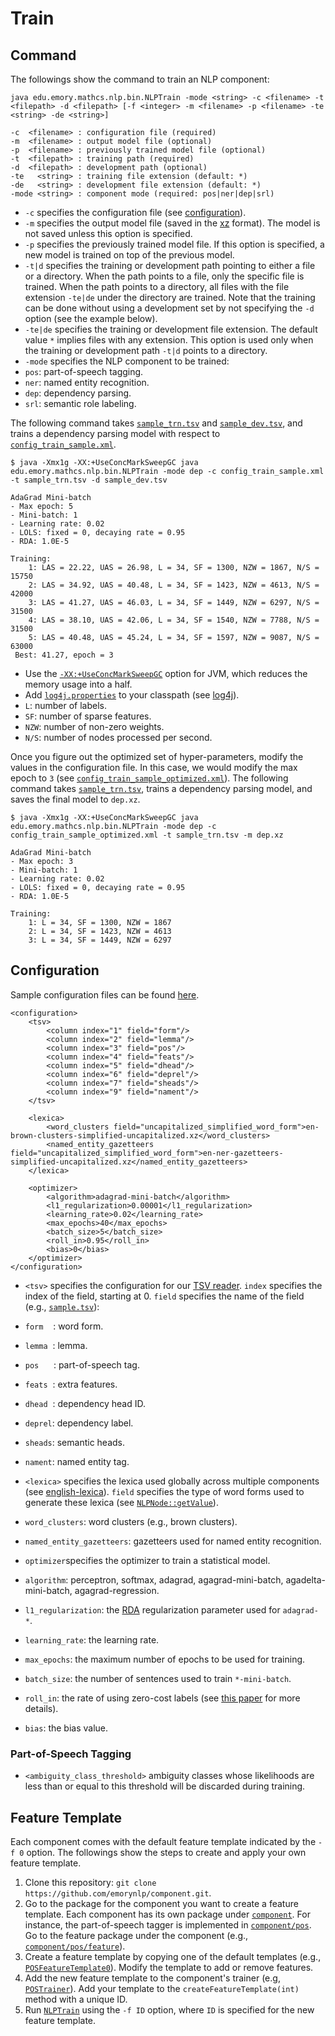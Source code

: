# Train

## Command

The followings show the command to train an NLP component:

```
java edu.emory.mathcs.nlp.bin.NLPTrain -mode <string> -c <filename> -t <filepath> -d <filepath> [-f <integer> -m <filename> -p <filename> -te <string> -de <string>]

-c  <filename> : configuration file (required)
-m  <filename> : output model file (optional)
-p  <filename> : previously trained model file (optional)
-t  <filepath> : training path (required)
-d  <filepath> : development path (optional)
-te   <string> : training file extension (default: *)
-de   <string> : development file extension (default: *)
-mode <string> : component mode (required: pos|ner|dep|srl)
```

* `-c` specifies the configuration file (see [configuration](#configuration)).
* `-m` specifies the output model file (saved in the [xz](http://tukaani.org) format). The model is not saved unless this option is specified.
* `-p` specifies the previously trained model file. If this option is specified, a new model is trained on top of the previous model.
* `-t|d` specifies the training or development path pointing to either a file or a directory. When the path points to a file, only the specific file is trained. When the path points to a directory, all files with the file extension `-te|de` under the directory are trained. Note that the training can be done without using a development set by not specifying the `-d` option (see the example below).
* `-te|de` specifies the training or development file extension. The default value `*` implies files with any extension. This option is used only when the training or development path `-t|d` points to a directory.
* `-mode` specifies the NLP component to be trained:
 * `pos`: part-of-speech tagging.
 * `ner`: named entity recognition.
 * `dep`: dependency parsing.
 * `srl`: semantic role labeling.

The following command takes [`sample_trn.tsv`](../../src/main/resources/dat/sample_trn.tsv) and [`sample_dev.tsv`](../../src/main/resources/dat/sample_dev.tsv), and trains a dependency parsing model with respect to [`config_train_sample.xml`](../../src/main/resources/configuration/config_train_sample.xml).

```
$ java -Xmx1g -XX:+UseConcMarkSweepGC java edu.emory.mathcs.nlp.bin.NLPTrain -mode dep -c config_train_sample.xml -t sample_trn.tsv -d sample_dev.tsv

AdaGrad Mini-batch
- Max epoch: 5
- Mini-batch: 1
- Learning rate: 0.02
- LOLS: fixed = 0, decaying rate = 0.95
- RDA: 1.0E-5

Training:
    1: LAS = 22.22, UAS = 26.98, L = 34, SF = 1300, NZW = 1867, N/S = 15750
    2: LAS = 34.92, UAS = 40.48, L = 34, SF = 1423, NZW = 4613, N/S = 42000
    3: LAS = 41.27, UAS = 46.03, L = 34, SF = 1449, NZW = 6297, N/S = 31500
    4: LAS = 38.10, UAS = 42.06, L = 34, SF = 1540, NZW = 7788, N/S = 31500
    5: LAS = 40.48, UAS = 45.24, L = 34, SF = 1597, NZW = 9087, N/S = 63000
 Best: 41.27, epoch = 3
```

* Use the [`-XX:+UseConcMarkSweepGC`](http://www.oracle.com/technetwork/java/tuning-139912.html) option for JVM, which reduces the memory usage into a half.
* Add [`log4j.properties`](../../src/main/resources/configuration/log4j.properties) to your classpath (see [log4j](http://logging.apache.org/log4j/)).
 * `L`: number of labels.
 * `SF`: number of sparse features.
 * `NZW`: number of non-zero weights.
 * `N/S`: number of nodes processed per second. 

Once you figure out the optimized set of hyper-parameters, modify the values in the configuration file. In this case, we would modify the max epoch to `3` (see [`config_train_sample_optimized.xml`](../../src/main/resources/configuration/config_train_sample_optimized.xml#L18)). The following command takes [`sample_trn.tsv`](../../src/main/resources/dat/sample_trn.tsv), trains a dependency parsing model, and saves the final model to `dep.xz`.

```
$ java -Xmx1g -XX:+UseConcMarkSweepGC java edu.emory.mathcs.nlp.bin.NLPTrain -mode dep -c config_train_sample_optimized.xml -t sample_trn.tsv -m dep.xz

AdaGrad Mini-batch
- Max epoch: 3
- Mini-batch: 1
- Learning rate: 0.02
- LOLS: fixed = 0, decaying rate = 0.95
- RDA: 1.0E-5

Training:
    1: L = 34, SF = 1300, NZW = 1867
    2: L = 34, SF = 1423, NZW = 4613
    3: L = 34, SF = 1449, NZW = 6297
```

## Configuration

Sample configuration files can be found [here](../../src/main/resources/configuration/).

```
<configuration>
    <tsv>
        <column index="1" field="form"/>
        <column index="2" field="lemma"/>
        <column index="3" field="pos"/>
        <column index="4" field="feats"/>
        <column index="5" field="dhead"/>
        <column index="6" field="deprel"/>
        <column index="7" field="sheads"/>
        <column index="9" field="nament"/>
    </tsv>

    <lexica>
        <word_clusters field="uncapitalized_simplified_word_form">en-brown-clusters-simplified-uncapitalized.xz</word_clusters>
        <named_entity_gazetteers field="uncapitalized_simplified_word_form">en-ner-gazetteers-simplified-uncapitalized.xz</named_entity_gazetteers>
    </lexica>

    <optimizer>
        <algorithm>adagrad-mini-batch</algorithm>
        <l1_regularization>0.00001</l1_regularization>
        <learning_rate>0.02</learning_rate>
        <max_epochs>40</max_epochs>
        <batch_size>5</batch_size>
        <roll_in>0.95</roll_in>
        <bias>0</bias>
    </optimizer>
</configuration>
```

* `<tsv>` specifies the configuration for our [TSV reader](../src/main/java/edu/emory/mathcs/nlp/component/template/reader/TSVReader.java). `index` specifies the index of the field, starting at 0. `field` specifies the name of the field (e.g., [`sample.tsv`](../src/main/resources/dat/sample.tsv)):
 * `form`&nbsp;&nbsp;&nbsp;&nbsp;: word form.
 * `lemma`&nbsp;&nbsp;: lemma.
 * `pos`&nbsp;&nbsp;&nbsp;&nbsp;&nbsp;&nbsp;: part-of-speech tag.
 * `feats`&nbsp;&nbsp;: extra features.
 * `dhead`&nbsp;&nbsp;: dependency head ID.
 * `deprel`: dependency label.
 * `sheads`: semantic heads.
 * `nament`: named entity tag.

* `<lexica>` specifies the lexica used globally across multiple components (see [english-lexica](https://github.com/emorynlp/english-models)). `field` specifies the type of word forms used to generate these lexica (see [`NLPNode::getValue`](../src/main/java/edu/emory/mathcs/nlp/component/template/node/NLPNode.java#L174)).
 * `word_clusters`: word clusters (e.g., brown clusters).
 * `named_entity_gazetteers`: gazetteers used for named entity recognition.

* `optimizer`specifies the optimizer to train a statistical model.
 * `algorithm`: perceptron, softmax, adagrad, agagrad-mini-batch, agadelta-mini-batch, agagrad-regression.
 * `l1_regularization`: the [RDA](http://www.jmlr.org/papers/volume11/xiao10a/xiao10a.pdf) regularization parameter used for `adagrad-*`.
 * `learning_rate`: the learning rate.
 * `max_epochs`: the maximum number of epochs to be used for training.
 * `batch_size`: the number of sentences used to train `*-mini-batch`.
 * `roll_in`: the rate of using zero-cost labels (see [this paper](http://jmlr.org/proceedings/papers/v37/changb15.pdf) for more details).
 * `bias`: the bias value.

### Part-of-Speech Tagging

* `<ambiguity_class_threshold>` ambiguity classes whose likelihoods are less than or equal to this threshold will be discarded during training.

## Feature Template

Each component comes with the default feature template indicated by the `-f 0` option. The followings show the steps to create and apply your own feature template.

1. Clone this repository: `git clone https://github.com/emorynlp/component.git`.
1. Go to the package for the component you want to create a feature template. Each component has its own package under [`component`](../src/main/java/edu/emory/mathcs/nlp/component). For instance, the part-of-speech tagger is implemented in [`component/pos`](../src/main/java/edu/emory/mathcs/nlp/component/pos/). Go to the feature package under the component (e.g., [`component/pos/feature`](../src/main/java/edu/emory/mathcs/nlp/component/pos/feature/)).
1. Create a feature template by copying one of the default templates (e.g., [`POSFeatureTemplate0`](../src/main/java/edu/emory/mathcs/nlp/component/pos/feature/POSFeatureTemplate0.java)). Modify the template to add or remove features.
1. Add the new feature template to the component's trainer (e.g, [`POSTrainer`](../src/main/java/edu/emory/mathcs/nlp/component/pos/POSTrainer.java)). Add your template to the `createFeatureTemplate(int)` method with a unique ID.
1. Run [`NLPTrain`](../src/main/java/edu/emory/mathcs/nlp/bin/NLPTrain.java) using the `-f ID` option, where `ID` is specified for the new feature template.